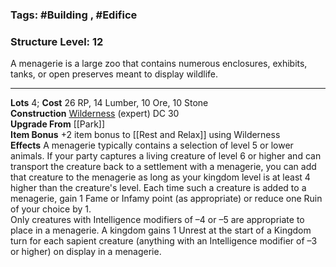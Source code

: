 ### Tags: #Building , #Edifice 
### Structure Level: 12

A menagerie is a large zoo that contains numerous enclosures, exhibits, tanks, or open preserves meant to display wildlife.

---

**Lots** 4; **Cost** 26 RP, 14 Lumber, 10 Ore, 10 Stone  
**Construction** [Wilderness](https://2e.aonprd.com/Skills.aspx?ID=33) (expert) DC 30  
**Upgrade From** [[Park]]  
**Item Bonus** +2 item bonus to [[Rest and Relax]] using Wilderness  
**Effects** A menagerie typically contains a selection of level 5 or lower animals. If your party captures a living creature of level 6 or higher and can transport the creature back to a settlement with a menagerie, you can add that creature to the menagerie as long as your kingdom level is at least 4 higher than the creature's level. Each time such a creature is added to a menagerie, gain 1 Fame or Infamy point (as appropriate) or reduce one Ruin of your choice by 1.  
Only creatures with Intelligence modifiers of –4 or –5 are appropriate to place in a menagerie. A kingdom gains 1 Unrest at the start of a Kingdom turn for each sapient creature (anything with an Intelligence modifier of –3 or higher) on display in a menagerie.